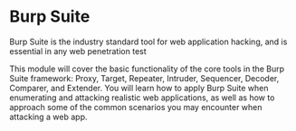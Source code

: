 # Burp Suite

Burp Suite is the industry standard tool for web application hacking, and is essential in any web penetration test

This module will cover the basic functionality of the core tools in the Burp Suite framework: Proxy, Target, Repeater, Intruder, Sequencer, Decoder, Comparer, and Extender. You will learn how to apply Burp Suite when enumerating and attacking realistic web applications, as well as how to approach some of the common scenarios you may encounter when attacking a web app.